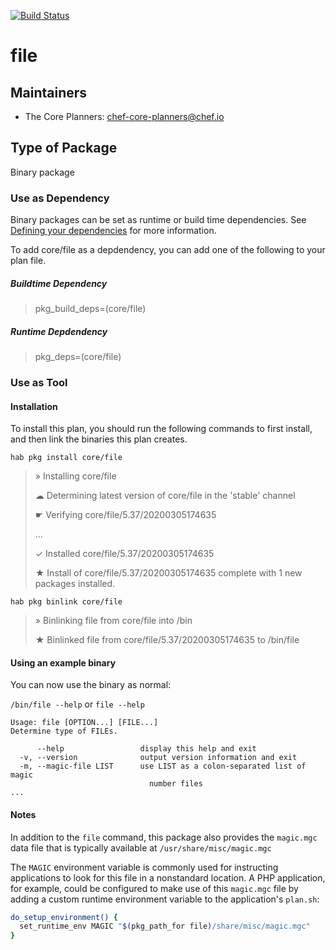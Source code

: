 [![Build Status](https://dev.azure.com/chefcorp-partnerengineering/Chef%20Base%20Plans/_apis/build/status/chef-base-plans.file?branchName=master)](https://dev.azure.com/chefcorp-partnerengineering/Chef%20Base%20Plans/_build/latest?definitionId=74&branchName=master)

# file

## Maintainers

* The Core Planners: <chef-core-planners@chef.io>

## Type of Package

Binary package

### Use as Dependency

Binary packages can be set as runtime or build time dependencies. See [Defining your dependencies](https://www.habitat.sh/docs/developing-packages/developing-packages/#sts=Define%20Your%20Dependencies) for more information.

To add core/file as a depdendency, you can add one of the following to your plan file.

##### Buildtime Dependency

> pkg_build_deps=(core/file)

##### Runtime Depdendency

> pkg_deps=(core/file)

### Use as Tool

#### Installation

To install this plan, you should run the following commands to first install, and then link the binaries this plan creates.

`hab pkg install core/file`

> » Installing core/file
>
> ☁ Determining latest version of core/file in the 'stable' channel
>
> ☛ Verifying core/file/5.37/20200305174635
>
> ...
>
> ✓ Installed core/file/5.37/20200305174635
>
> ★ Install of core/file/5.37/20200305174635 complete with 1 new packages installed.

`hab pkg binlink core/file`

> » Binlinking file from core/file into /bin
>
> ★ Binlinked file from core/file/5.37/20200305174635 to /bin/file

#### Using an example binary
You can now use the binary as normal:

`/bin/file --help` or `file --help`

```
Usage: file [OPTION...] [FILE...]
Determine type of FILEs.

      --help                 display this help and exit
  -v, --version              output version information and exit
  -m, --magic-file LIST      use LIST as a colon-separated list of magic
                               number files
...
```

#### Notes

In addition to the `file` command, this package also provides the `magic.mgc` data file that is typically available at `/usr/share/misc/magic.mgc`

The `MAGIC` environment variable is commonly used for instructing applications to look for this file in a nonstandard location. A PHP application, for example, could be configured to make use of this `magic.mgc` file by adding a custom runtime environment variable to the application's `plan.sh`:

```bash
do_setup_environment() {
  set_runtime_env MAGIC "$(pkg_path_for file)/share/misc/magic.mgc"
}
```
